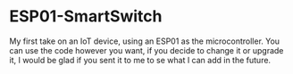 # ESP01-SmartSwitch
My first take on an IoT device, using an ESP01 as the microcontroller. 
You can use the code however you want, if you decide to change it or upgrade it, I would be glad if you sent it to me to se what I can add in the future.
